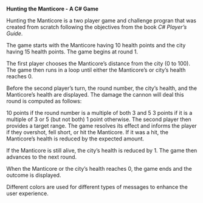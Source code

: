 **Hunting the Manticore - A C# Game**

Hunting the Manticore is a two player game and challenge progran that was created from scratch following the objectives from the book *C# Player’s Guide*.

The game starts with the Manticore having 10 health points and the city having 15 health points. The game begins at round 1.

The first player chooses the Manticore’s distance from the city (0 to 100). The game then runs in a loop until either the Manticore’s or city’s health reaches 0.

Before the second player’s turn, the round number, the city’s health, and the Manticore’s health are displayed. The damage the cannon will deal this round is computed as follows:

10 points if the round number is a multiple of both 3 and 5
3 points if it is a multiple of 3 or 5 (but not both)
1 point otherwise.
The second player then provides a target range. The game resolves its effect and informs the player if they overshot, fell short, or hit the Manticore. If it was a hit, the Manticore’s health is reduced by the expected amount.

If the Manticore is still alive, the city’s health is reduced by 1. The game then advances to the next round.

When the Manticore or the city’s health reaches 0, the game ends and the outcome is displayed.

Different colors are used for different types of messages to enhance the user experience.
